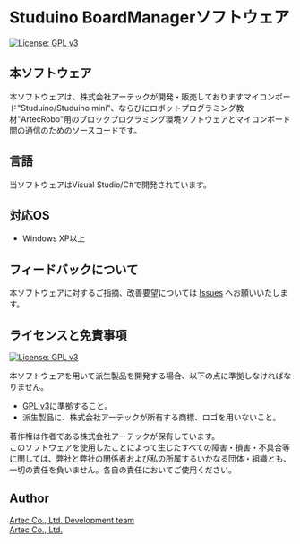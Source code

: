 # Studuino BoardManagerソフトウェア
[![License: GPL v3](https://img.shields.io/badge/License-GPL%20v3-blue.svg)](http://www.gnu.org/licenses/gpl-3.0)

## 本ソフトウェア
本ソフトウェアは、株式会社アーテックが開発・販売しておりますマイコンボード"Studuino/Studuino mini"、ならびにロボットプログラミング教材"ArtecRobo"用のブロックプログラミング環境ソフトウェアとマイコンボード間の通信のためのソースコードです。

## 言語
当ソフトウェアはVisual Studio/C#で開発されています。

## 対応OS
- Windows XP以上

## フィードバックについて
本ソフトウェアに対するご指摘、改善要望については [Issues](/issues) へお願いいたします。

## ライセンスと免責事項
[![License: GPL v3](https://img.shields.io/badge/License-GPL%20v3-blue.svg)](http://www.gnu.org/licenses/gpl-3.0)

本ソフトウェアを用いて派生製品を開発する場合、以下の点に準拠しなければなりません。
- [GPL v3](http://www.gnu.org/licenses/gpl-3.0)に準拠すること。
- 派生製品に、株式会社アーテックが所有する商標、ロゴを用いないこと。

著作権は作者である株式会社アーテックが保有しています。  
このソフトウェアを使用したことによって生じたすべての障害・損害・不具合等に関しては、弊社と弊社の関係者および私の所属するいかなる団体・組織とも、一切の責任を負いません。各自の責任においてご使用ください。

## Author
[Artec Co., Ltd. Development team](https://github.com/artec-kk)  
[Artec Co., Ltd.](http://www.artec-kk.co.jp)  
